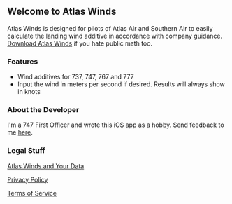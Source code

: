 ## Welcome to Atlas Winds

Atlas Winds is designed for pilots of Atlas Air and Southern Air to easily calculate the landing wind additive in accordance with company guidance. [Download Atlas Winds](https://apps.apple.com/us/app/atlas-winds/id1458439441) if you hate public math too.

### Features

- Wind additives for 737, 747, 767 and 777
- Input the wind in meters per second if desired. Results will always show in knots

### About the Developer

I'm a 747 First Officer and wrote this iOS app as a hobby. Send feedback to me [here](mailto:brenner.scott.980@icloud.com).

### Legal Stuff

[Atlas Winds and Your Data](https://s-brenner.github.io/atlas-winds/data)

[Privacy Policy](https://s-brenner.github.io/atlas-winds/privacy)

[Terms of Service](https://s-brenner.github.io/atlas-winds/terms)
